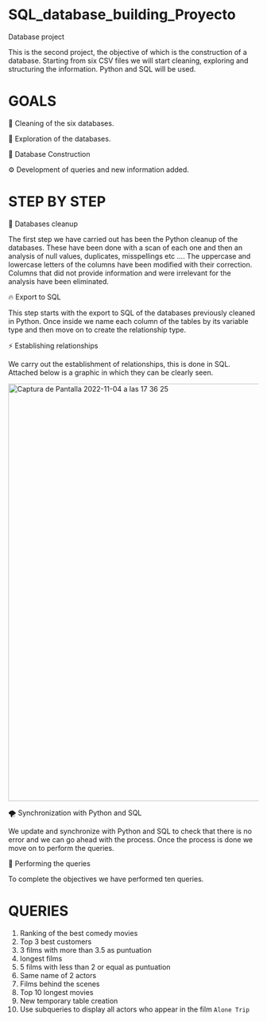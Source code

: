 # SQL_database_building_Proyecto

Database project

This is the second project, the objective of which is the construction of a database. Starting from six CSV files we will start cleaning, exploring and structuring the information. 
Python and SQL will be used.

# GOALS

🧹 Cleaning of the six databases.

👀 Exploration of the databases.

📝 Database Construction

⚙️ Development of queries and new information added.

 # STEP BY STEP

🧽 Databases cleanup

The first step we have carried out has been the Python cleanup of the databases. These have been done with a scan of each one and then an analysis of null values, duplicates, misspellings etc ....
The uppercase and lowercase letters of the columns have been modified with their correction.
Columns that did not provide information and were irrelevant for the analysis have been eliminated.

🔥 Export to SQL

This step starts with the export to SQL of the databases previously cleaned in Python. Once inside we name each column of the tables by its variable type and then move on to create the relationship type.

⚡️ Establishing relationships 

 We carry out the establishment of relationships, this is done in SQL. Attached below is a graphic in which they can be clearly seen.

<img width="839" alt="Captura de Pantalla 2022-11-04 a las 17 36 25" src="https://user-images.githubusercontent.com/29893993/200194554-11be25ce-5120-4f92-b7e2-4c69f9947b61.png">


🌪 Synchronization with Python and SQL 

We update and synchronize with Python and SQL to check that there is no error and we can go ahead with the process.
Once the process is done we move on to perform the queries.

🌈 Performing the queries

To complete the objectives we have performed ten queries.

# QUERIES 
1.  Ranking of the best comedy movies
2.  Top 3 best customers
3.  3 films with more than 3.5 as puntuation
4.  longest films
5.  5 films with less than 2 or equal as puntuation
6.  Same name of 2 actors
7.  Films behind the scenes
8.  Top 10 longest movies
9.  New temporary table creation
10. Use subqueries to display all actors who appear in the film `Alone Trip`

